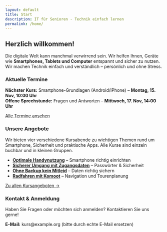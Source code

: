 ```yaml
---
layout: default
title: Start
description: IT für Senioren - Technik einfach lernen
permalink: /home/
---
```


<div class="wrap">
  <section id="willkommen">
    <h2>Herzlich willkommen!</h2>
    <p>Die digitale Welt kann manchmal verwirrend sein. Wir helfen Ihnen, Geräte wie <strong>Smartphones, Tablets und Computer</strong> entspannt und sicher zu nutzen. Wir machen Technik einfach und verständlich – persönlich und ohne Stress.</p>
  </section>

  <section id="termine" class="cta-box">
    <h3>Aktuelle Termine</h3>
    <ul style="list-style: none; padding: 0;">
      <li><strong>Nächster Kurs:</strong> Smartphone-Grundlagen (Android/iPhone) – <strong>Montag, 15. Nov, 10:00 Uhr</strong></li>
      <li><strong>Offene Sprechstunde:</strong> Fragen und Antworten – <strong>Mittwoch, 17. Nov, 14:00 Uhr</strong></li>
    </ul>
    <a href="{{ '/termine/' | relative_url }}">Alle Termine ansehen</a>
  </section>

  <h3>Unsere Angebote</h3>
  <p>Wir bieten vier verschiedene Kursabende zu wichtigen Themen rund um Smartphone, Sicherheit und praktische Apps. Alle Kurse sind einzeln buchbar und in kleinen Gruppen.</p>
  <ul>
    <li><a href="{{ '/angebote/' | relative_url }}#optimale-handynutzung"><strong>Optimale Handynutzung</strong></a> – Smartphone richtig einrichten</li>
    <li><a href="{{ '/angebote/' | relative_url }}#zugangsdaten-sicher"><strong>Sicherer Umgang mit Zugangsdaten</strong></a> – Passwörter & Sicherheit</li>
    <li><a href="{{ '/angebote/' | relative_url }}#backup-ohne-mitleid"><strong>Ohne Backup kein Mitleid</strong></a> – Daten richtig sichern</li>
    <li><a href="{{ '/angebote/' | relative_url }}#komoot-radfahren"><strong>Radfahren mit Komoot</strong></a> – Navigation und Tourenplanung</li>
  </ul>
  <p><a href="{{ '/angebote/' | relative_url }}">Zu allen Kursangeboten →</a></p>

  <section id="kontakt">
    <h3>Kontakt & Anmeldung</h3>
    <p>Haben Sie Fragen oder möchten sich anmelden? Kontaktieren Sie uns gerne!</p>
    <p><strong>E-Mail:</strong> kurs@example.org (bitte durch echte E-Mail ersetzen)</p>
  </section>
</div>
